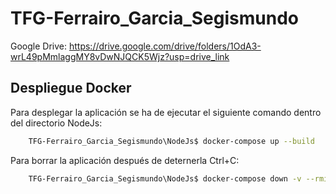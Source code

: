 # TFG-Ferrairo_Garcia_Segismundo
Google Drive: <https://drive.google.com/drive/folders/1OdA3-wrL49pMmlaggMY8vDwNJQCK5Wjz?usp=drive_link>

## Despliegue Docker

Para desplegar la aplicación se ha de ejecutar el siguiente comando dentro del directorio NodeJs:
```bash
    TFG-Ferrairo_Garcia_Segismundo\NodeJs$ docker-compose up --build
```

Para borrar la aplicación después de deternerla Ctrl+C:
```bash
    TFG-Ferrairo_Garcia_Segismundo\NodeJs$ docker-compose down -v --rmi all
```